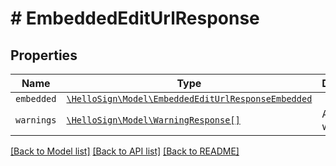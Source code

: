 # # EmbeddedEditUrlResponse



## Properties

Name | Type | Description | Notes
------------ | ------------- | ------------- | -------------
| `embedded` | [```\HelloSign\Model\EmbeddedEditUrlResponseEmbedded```](EmbeddedEditUrlResponseEmbedded.md) |    |  |
| `warnings` | [```\HelloSign\Model\WarningResponse[]```](WarningResponse.md) |  A list of warnings.  |  |

[[Back to Model list]](../../README.md#models) [[Back to API list]](../../README.md#endpoints) [[Back to README]](../../README.md)
